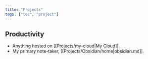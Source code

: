 ```yaml
---
title: "Projects"
tags: ["toc", "project"]
---
```

## Productivity
- Anything hosted on [[Projects/my-cloud|My Cloud]].
- My primary note-taker, [[Projects/Obsidian/home|obsidian.md]].